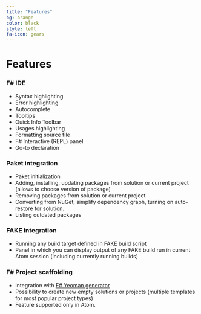 ```yaml
---
title: "Features"
bg: orange
color: black
style: left
fa-icon: gears
---
```


# Features

### F# IDE

* Syntax highlighting
* Error highlighting
* Autocomplete
* Tooltips
* Quick Info Toolbar
* Usages highlighting
* Formatting source file
* F# Interactive (REPL) panel
* Go-to declaration

### Paket integration

* Paket initialization
* Adding, installing, updating packages from solution or current project (allows to choose version of package)
* Removing packages from solution or current project
* Converting from NuGet, simplify dependency graph, turning on auto-restore for solution.
* Listing outdated packages

### FAKE integration

* Running any build target defined in FAKE build script
* Panel in which you can display output of any FAKE build run in current Atom session (including currently running builds)

### F# Project scaffolding

* Integration with [F# Yeoman generator](https://www.npmjs.com/package/generator-fsharp)
* Possibility to create new empty solutions or projects (multiple templates for most popular project types)
* Feature supported only in Atom.
